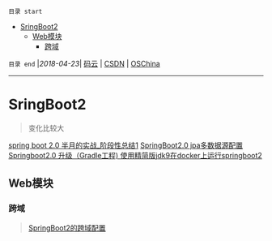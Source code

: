`目录 start`
 
- [SringBoot2](#sringboot2)
    - [Web模块](#web模块)
        - [跨域](#跨域)

`目录 end` |_2018-04-23_| [码云](https://gitee.com/kcp1104) | [CSDN](http://blog.csdn.net/kcp606) | [OSChina](https://my.oschina.net/kcp1104)
****************************************
# SringBoot2
> 变化比较大

[spring boot 2.0 半月的实战_阶段性总结1](https://blog.csdn.net/freexyxyz/article/details/79003438)
[SpringBoot2.0 jpa多数据源配置 ](https://blog.csdn.net/tianyaleixiaowu/article/details/78905149)
[Springboot2.0 升级（Gradle工程) ](https://my.oschina.net/tangdu/blog/1625336)
[使用精简版jdk9在docker上运行springboot2 ](https://my.oschina.net/go4it/blog/1623004)

## Web模块
### 跨域
> [SpringBoot2的跨域配置](https://blog.csdn.net/kcp606/article/details/80036420)

